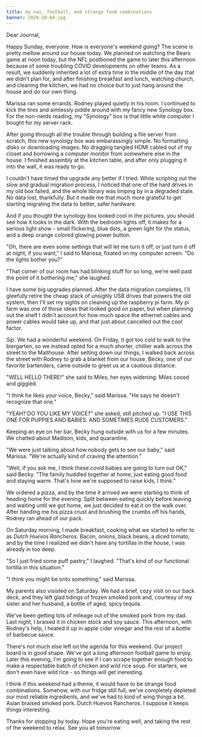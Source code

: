 ```yaml
---
title: my nas, football, and strange food combinations
banner: 2020-10-04.jpg
---
```


Dear Journal,

Happy Sunday, everyone.  How is everyone's weekend going?  The scene
is pretty mellow around our house today.  We planned on watching the
Bears game at noon today, but the NFL postboned the game to later this
afternoon because of some troubling COVID developments on other teams.
As a result, we suddenly inherited a lot of extra time in the middle
of the day that we didn't plan for, and after finishing breakfast and
lunch, watching church, and cleaning the kitchen, we had no choice but
to just hang around the house and do our own thing.

Marissa ran some errands.  Rodney played quietly in his room.  I
continued to kick the tires and aimlessly piddle around with my fancy
new Synology box.  For the non-nerds reading, my "Synology" box is
that little white computer I bought for my server rack.

After going through all the trouble through building a file server
from scratch, this new synology box was embarassingly simple.  No
formatting disks or downloading images.  No dragging tangled HDMI
cabled out of my closet and borrowing a computer monitor from
somewhere else in the house.  I finished assembly at the kitchen
table, and after only plugging it into the wall, it was ready to go.

I couldn't have timed the upgrade any better if I tried.  While
scripting out the slow and gradual migration process, I noticed that
one of the hard drives in my old box failed, and the whole library was
limping by in a degraded state.  No data lost, thankfully.  But it
made me that much more grateful to get starting migrating the data to
better, safer hardware.

And if you thought the synology box looked cool in the pictures, you
should see how it looks in the dark.  With the bedroom lights off, it
makes for a serious light show - small flickering, blue dots, a green
light for the status, and a deep orange colored glowing power button.

"Oh, there are even some settings that will let me turn it off, or
just turn it off at night, if you want," I said to Marissa, fixated on
my computer screen.  "Do the lights bother you?"

"That corner of our room has had blinking stuff for so long, we're
well past the point of it bothering me," she laughed.

I have some big upgrades planned.  After the data migration completes,
I'll gleefully retire the cheap stack of unsighly USB drives that
powers the old system, then I'll set my sights on cleaning up the
raspberry pi farm.  My pi farm was one of those ideas that looked good
on paper, but when planning out the shelf I didn't account for how
much space the ethernet cables and power cables would take up, and
that just about cancelled out the _cool_ factor.

_Sip_.  We had a wonderful weekend.  On Friday, it got too cold to
walk to the biergarten, so we instead opted for a much shorter,
chillier walk across the street to the Malthouse.  After setting down
our things, I walked back across the street with Rodney to grab a
blanket from our house.  Becky, one of our favorite bartenders, came
outside to greet us at a cautious distance.

"WELL HELLO THERE!" she said to Miles, her eyes widening.  Miles cooed
and giggled.

"I think he likes your voice, Becky," said Marissa.  "He says he
doesn't recognize that one."

"YEAH?  DO YOU LIKE MY VOICE?" she asked, still pitched up.  "I USE
THIS ONE FOR PUPPIES AND BABIES.  AND SOMETIMES RUDE CUSTOMERS."

Keeping an eye on her bar, Becky hung outside with us for a few
minutes.  We chatted about Madison, kids, and quarantine.

"We were just talking about how nobody gets to see our baby," said
Marissa.  "We're actually kind of craving the attention."

"Well, if you ask me, I think these _covid_ babies are going to turn
out OK," said Becky.  "The family huddled together at home, just
eating good food and staying warm.  That's how we're supposed to raise
kids, I think."

We ordered a pizza, and by the time it arrived we were starting to
think of heading home for the evening.  Split between eating quickly
before leaving and waiting until we got home, we just decided to eat
it on the walk over.  After handing me his pizza crust and brushing
the crumbs off his hands, Rodney ran ahead of our pack.

On Saturday morning, I made breakfast, cooking what we started to
refer to as _Dutch Huevos Rancheros_.  Bacon, onions, black beans, a
diced tomato, and by the time I realized we didn't have any tortillas
in the house, I was already in too deep.

"So I just fried some puff pastry," I laughed.  "That's kind of our
functional tortilla in this situation."

"I think you might be onto something," said Marissa.

My parents also visisted on Saturday.  We had a brief, cozy visit on
our back deck, and they left glad tidings of frozen smoked pork and,
courtesy of my sister and her husband, a bottle of aged, spicy
tequila.

We've been getting lots of mileage out of the smoked pork from my
dad.  Last night, I braised it in chicken stock and soy sauce.  This
afternoon, with Rodney's help, I heated it up in apple cider vinegar
and the rest of a bottle of barbecue sauce. 

There's not much else left on the agenda for this weekend.  Our
project board is in good shape.  We've got a long afternoon football
game to enjoy.  Later this evening, I'm going to see if I can scrape
together enough food to make a respectable batch of chicken and wild
rice soup.  For starters, we don't even have wild rice - so things
will get ineresting.

I think if this weekend had a theme, it would have to be strange food
combinations.  Somehow, with our fridge still full, we've completely
depleted our most reliable ingredients, and we've had to kind of wing
things a bit.  Asian braised smoked pork.  Dutch Huevos Rancheros.  I
suppose it keeps things interesting.

Thanks for stopping by today.  Hope you're eating well, and taking the
rest of the weekend to relax.  See you all tomorrow.
